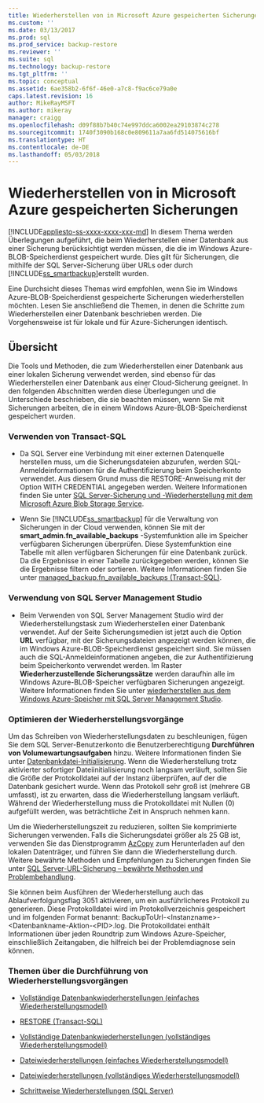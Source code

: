 ```yaml
---
title: Wiederherstellen von in Microsoft Azure gespeicherten Sicherungen | Microsoft-Dokumentation
ms.custom: ''
ms.date: 03/13/2017
ms.prod: sql
ms.prod_service: backup-restore
ms.reviewer: ''
ms.suite: sql
ms.technology: backup-restore
ms.tgt_pltfrm: ''
ms.topic: conceptual
ms.assetid: 6ae358b2-6f6f-46e0-a7c8-f9ac6ce79a0e
caps.latest.revision: 16
author: MikeRayMSFT
ms.author: mikeray
manager: craigg
ms.openlocfilehash: d09f88b7b40c74e997ddca6002ea29103874c278
ms.sourcegitcommit: 1740f3090b168c0e809611a7aa6fd514075616bf
ms.translationtype: HT
ms.contentlocale: de-DE
ms.lasthandoff: 05/03/2018
---
```

# <a name="restoring-from-backups-stored-in-microsoft-azure"></a>Wiederherstellen von in Microsoft Azure gespeicherten Sicherungen
[!INCLUDE[appliesto-ss-xxxx-xxxx-xxx-md](../../includes/appliesto-ss-xxxx-xxxx-xxx-md.md)]
  In diesem Thema werden Überlegungen aufgeführt, die beim Wiederherstellen einer Datenbank aus einer Sicherung berücksichtigt werden müssen, die die im Windows Azure-BLOB-Speicherdienst gespeichert wurde. Dies gilt für Sicherungen, die mithilfe der SQL Server-Sicherung über URLs oder durch [!INCLUDE[ss_smartbackup](../../includes/ss-smartbackup-md.md)]erstellt wurden.  
  
 Eine Durchsicht dieses Themas wird empfohlen, wenn Sie im Windows Azure-BLOB-Speicherdienst gespeicherte Sicherungen wiederherstellen möchten. Lesen Sie anschließend die Themen, in denen die Schritte zum Wiederherstellen einer Datenbank beschrieben werden. Die Vorgehensweise ist für lokale und für Azure-Sicherungen identisch.  
  
## <a name="overview"></a>Übersicht  
 Die Tools und Methoden, die zum Wiederherstellen einer Datenbank aus einer lokalen Sicherung verwendet werden, sind ebenso für das Wiederherstellen einer Datenbank aus einer Cloud-Sicherung geeignet.  In den folgenden Abschnitten werden diese Überlegungen und die Unterschiede beschrieben, die sie beachten müssen, wenn Sie mit Sicherungen arbeiten, die in einem Windows Azure-BLOB-Speicherdienst gespeichert wurden.  
  
### <a name="using-transact-sql"></a>Verwenden von Transact-SQL  
  
-   Da SQL Server eine Verbindung mit einer externen Datenquelle herstellen muss, um die Sicherungsdateien abzurufen, werden SQL-Anmeldeinformationen für die Authentifizierung beim Speicherkonto verwendet. Aus diesem Grund muss die RESTORE-Anweisung mit der Option WITH CREDENTIAL angegeben werden. Weitere Informationen finden Sie unter [SQL Server-Sicherung und -Wiederherstellung mit dem Microsoft Azure Blob Storage Service](../../relational-databases/backup-restore/sql-server-backup-and-restore-with-microsoft-azure-blob-storage-service.md).  
  
-   Wenn Sie [!INCLUDE[ss_smartbackup](../../includes/ss-smartbackup-md.md)] für die Verwaltung von Sicherungen in der Cloud verwenden, können Sie mit der **smart_admin.fn_available_backups** -Systemfunktion alle im Speicher verfügbaren Sicherungen überprüfen. Diese Systemfunktion eine Tabelle mit allen verfügbaren Sicherungen für eine Datenbank zurück. Da die Ergebnisse in einer Tabelle zurückgegeben werden, können Sie die Ergebnisse filtern oder sortieren. Weitere Informationen finden Sie unter [managed_backup.fn_available_backups &#40;Transact-SQL&#41;](../../relational-databases/system-functions/managed-backup-fn-available-backups-transact-sql.md).  
  
### <a name="using-sql-server-management-studio"></a>Verwendung von SQL Server Management Studio  
  
-   Beim Verwenden von SQL Server Management Studio wird der Wiederherstellungstask zum Wiederherstellen einer Datenbank verwendet. Auf der Seite Sicherungsmedien ist jetzt auch die Option **URL** verfügbar, mit der Sicherungsdateien angezeigt werden können, die im Windows Azure-BLOB-Speicherdienst gespeichert sind. Sie müssen auch die SQL-Anmeldeinformationen angeben, die zur Authentifizierung beim Speicherkonto verwendet werden. Im Raster **Wiederherzustellende Sicherungssätze** werden daraufhin alle im Windows Azure-BLOB-Speicher verfügbaren Sicherungen angezeigt. Weitere Informationen finden Sie unter [wiederherstellen aus dem Windows Azure-Speicher mit SQL Server Management Studio](../../relational-databases/backup-restore/sql-server-backup-to-url.md#RestoreSSMS).  
  
### <a name="optimizing-restores"></a>Optimieren der Wiederherstellungsvorgänge  
 Um das Schreiben von Wiederherstellungsdaten zu beschleunigen, fügen Sie dem SQL Server-Benutzerkonto die Benutzerberechtigung **Durchführen von Volumewartungsaufgaben** hinzu. Weitere Informationen finden Sie unter [Datenbankdatei-Initialisierung](http://go.microsoft.com/fwlink/?LinkId=271622). Wenn die Wiederherstellung trotz aktivierter sofortiger Dateiinitialisierung noch langsam verläuft, sollten Sie die Größe der Protokolldatei auf der Instanz überprüfen, auf der die Datenbank gesichert wurde. Wenn das Protokoll sehr groß ist (mehrere GB umfasst), ist zu erwarten, dass die Wiederherstellung langsam verläuft. Während der Wiederherstellung muss die Protokolldatei mit Nullen (0) aufgefüllt werden, was beträchtliche Zeit in Anspruch nehmen kann.  
  
 Um die Wiederherstellungszeit zu reduzieren, sollten Sie komprimierte Sicherungen verwenden.  Falls die Sicherungsdatei größer als 25 GB ist, verwenden Sie das Dienstprogramm [AzCopy](http://blogs.msdn.com/b/windowsazurestorage/archive/2012/12/03/azcopy-uploading-downloading-files-for-windows-azure-blobs.aspx) zum Herunterladen auf den lokalen Datenträger, und führen Sie dann die Wiederherstellung durch. Weitere bewährte Methoden und Empfehlungen zu Sicherungen finden Sie unter [SQL Server-URL-Sicherung – bewährte Methoden und Problembehandlung](../../relational-databases/backup-restore/sql-server-backup-to-url-best-practices-and-troubleshooting.md).  
  
 Sie können beim Ausführen der Wiederherstellung auch das Ablaufverfolgungsflag 3051 aktivieren, um ein ausführlicheres Protokoll zu generieren. Diese Protokolldatei wird im Protokollverzeichnis gespeichert und im folgenden Format benannt: BackupToUrl-\<Instanzname>-\<Datenbankname-Aktion-\<PID>.log. Die Protokolldatei enthält Informationen über jeden Roundtrip zum Windows Azure-Speicher, einschließlich Zeitangaben, die hilfreich bei der Problemdiagnose sein können.  
  
### <a name="topics-on-performing-restore-operations"></a>Themen über die Durchführung von Wiederherstellungsvorgängen  
  
-   [Vollständige Datenbankwiederherstellungen &#40;einfaches Wiederherstellungsmodell&#41;](../../relational-databases/backup-restore/complete-database-restores-simple-recovery-model.md)  
  
-   [RESTORE &#40;Transact-SQL&#41;](../../t-sql/statements/restore-statements-transact-sql.md)  
  
-   [Vollständige Datenbankwiederherstellungen &#40;vollständiges Wiederherstellungsmodell&#41;](../../relational-databases/backup-restore/complete-database-restores-full-recovery-model.md)  
  
-   [Dateiwiederherstellungen &#40;einfaches Wiederherstellungsmodell&#41;](../../relational-databases/backup-restore/file-restores-simple-recovery-model.md)  
  
-   [Dateiwiederherstellungen &#40;vollständiges Wiederherstellungsmodell&#41;](../../relational-databases/backup-restore/file-restores-full-recovery-model.md)  
  
-   [Schrittweise Wiederherstellungen &#40;SQL Server&#41;](../../relational-databases/backup-restore/piecemeal-restores-sql-server.md)  
  
  
